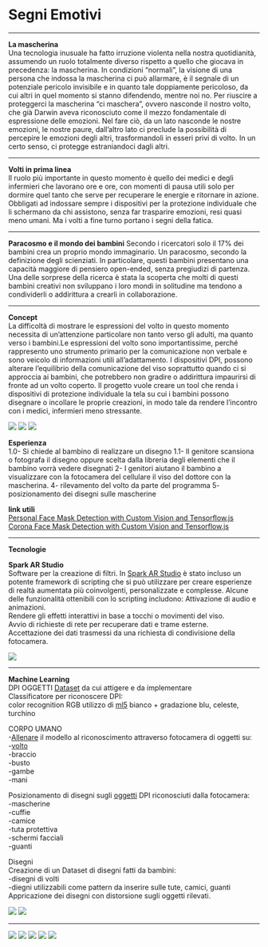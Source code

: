 # Segni Emotivi

--------------------------------------------------------------------------------------------------------------------------------------

**La mascherina**  
Una tecnologia inusuale ha fatto irruzione violenta nella nostra quotidianità, assumendo un ruolo totalmente diverso rispetto a quello che giocava in precedenza: la mascherina. In condizioni “normali”, la visione di una persona che indossa la mascherina ci può allarmare, è il segnale di un potenziale pericolo invisibile e in quanto tale doppiamente pericoloso, da cui altri in quel momento si stanno difendendo, mentre noi no. Per riuscire a proteggerci la mascherina “ci maschera”, ovvero nasconde il nostro volto, che già Darwin aveva riconosciuto come il mezzo fondamentale di espressione delle emozioni. Nel fare ciò, da un lato nasconde le nostre emozioni, le nostre paure, dall’altro lato ci preclude la possibilità di percepire le emozioni degli altri, trasformandoli in esseri privi di volto. In un certo senso, ci protegge estraniandoci dagli altri.

-----------------------------------------------------------------------------------------

**Volti in prima linea**  
Il ruolo più importante in questo momento è quello dei medici e degli infermieri che lavorano ore e ore, con momenti di pausa utili solo per dormire quel tanto che serve per recuperare le energie e ritornare in azione. Obbligati ad indossare sempre i dispositivi per la protezione individuale che li schermano da chi assistono, senza far trasparire emozioni, resi quasi meno umani. Ma i volti a fine turno portano i segni della fatica.

-----------------------------------------------------------------------------------------

**Paracosmo e il mondo dei bambini** Secondo i ricercatori solo il 17% dei bambini crea un proprio mondo immaginario. Un paracosmo, secondo la definizione degli scienziati. In particolare, questi bambini presentano una capacità maggiore di pensiero open-ended, senza pregiudizi di partenza. Una delle sorprese della ricerca è stata la scoperta che molti di questi bambini creativi non sviluppano i loro mondi in solitudine ma tendono a condividerli o addirittura a crearli in collaborazione.

------------------------------------------------------------------------------------------------------------------------------------------------------------------------------------

**Concept**  
La difficoltà di mostrare le espressioni del volto in questo momento necessita di un’attenzione particolare non tanto verso gli adulti, ma quanto verso i bambini.Le espressioni del volto sono importantissime, perché rappresento uno strumento primario per la comunicazione non verbale e sono veicolo di informazioni utili all’adattamento. I dispositivi DPI, possono alterare l’equilibrio della comunicazione del viso soprattutto quando ci si approccia ai bambini, che potrebbero non gradire o addirittura impaurirsi di fronte ad un volto coperto. Il progetto vuole creare un tool che renda i dispositivi di protezione individuale la tela su cui i bambini possono disegnare o incollare le proprie creazioni, in modo tale da rendere l’incontro con i medici, infermieri meno stressante.

![](img/genitore%20con%20bambino.jpg) ![](img/faccecel.jpg) ![](img/facce.jpg)

**Esperienza**  
1.0- Si chiede al bambino di realizzare un disegno 1.1- Il genitore scansiona o fotografa il disegno oppure scelta dalla libreria degli elementi che il bambino vorrà vedere disegnati 2- I genitori aiutano il bambino a visualizzare con la fotocamera del cellulare il viso del dottore con la mascherina. 4- rilevamento del volto da parte del programma 5- posizionamento dei disegni sulle mascherine

**link utili**  
[Personal Face Mask Detection with Custom Vision and Tensorflow.js](https://medium.com/microsoftazure/corona-face-mask-detection-with-custom-vision-and-tensorflow-js-86e5fff84373)  
[Corona Face Mask Detection with Custom Vision and Tensorflow.js](https://github.com/aribornstein/CoronaFaceMaskDetectionTFJS)

------------------------------------------------------------------------------------------------------------------------------------------------------------------------------------

**Tecnologie**  

**Spark AR Studio**  
Software per la creazione di filtri. In [Spark AR Studio](https://sparkar.facebook.com/ar-studio/learn/documentation/scripting/basics) è stato incluso un potente framework di scripting che si può utilizzare per creare esperienze di realtà aumentata più coinvolgenti, personalizzate e complesse. Alcune delle funzionalità ottenibili con lo scripting includono: Attivazione di audio e animazioni.  
Rendere gli effetti interattivi in base a tocchi o movimenti del viso.  
Avvio di richieste di rete per recuperare dati e trame esterne.  
Accettazione dei dati trasmessi da una richiesta di condivisione della fotocamera.

![](img1/spark1.png)

-----------------------------------------------------------------------------------------

**Machine Learning**  
DPI OGGETTI [Dataset](https://github.com/aribornstein/CoronaFaceMaskDetectionTFJS) da cui attigere e da implementare  
Classificatore per riconoscere DPI:  
color recognition RGB utilizzo di [ml5](https://learn.ml5js.org/docs/#/) bianco + gradazione blu, celeste, turchino  

CORPO UMANO  
-[Allenare](https://learn.ml5js.org/docs/#/) il modello al riconoscimento attraverso fotocamera di oggetti su:  
-[volto](https://learn.ml5js.org/docs/#/reference/face-api?id=demo)  
-braccio  
-busto  
-gambe  
-mani  

Posizionamento di disegni sugli [oggetti](https://learn.ml5js.org/docs/#/reference/yolo) DPI riconosciuti dalla fotocamera:  
-mascherine  
-cuffie  
-camice  
-tuta protettiva  
-schermi facciali  
-guanti  

Disegni  
Creazione di un Dataset di disegni fatti da bambini:  
-disegni di volti  
-diegni utilizzabili come pattern da inserire sulle tute, camici, guanti  
Appricazione dei disegni con distorsione sugli oggetti rilevati.

![](img1/yolo.jpg) ![](img1/yolo2.jpg)

------------------------------------------------------------------------------------------------------------------------------------------------------------------------------------

![](img2/tavola1@300x.png) ![](img2/tavola2@300x.png) ![](img2/tavola3@300x.png) ![](img2/tavola4@300x.png) ![](img2/tavola5@300x.png)
